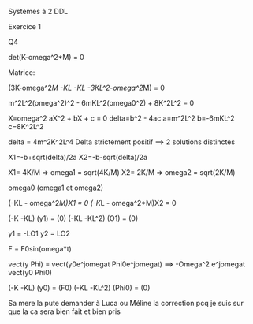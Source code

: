 Systèmes à 2 DDL

Exercice 1

Q4

det(K-omega^2*M) = 0

Matrice:

(3K-omega^2*M -KL
-KL -3KL^2-omega^2*M) = 0

m^2L^2(omega^2)^2 - 6mKL^2(omega0^2) + 8K^2L^2 = 0

X=omega^2
aX^2 + bX + c = 0
delta=b^2 - 4ac
a=m^2L^2
b=-6mKL^2
c=8K^2L^2

delta = 4m^2K^2L^4
Delta strictement positif ==> 2 solutions distinctes

X1=-b+sqrt(delta)/2a
X2=-b-sqrt(delta)/2a

X1= 4K/M => omega1 = sqrt(4K/M)
X2= 2K/M => omega2 = sqrt(2K/M)

omega0 (omega1 et omega2)

(-KL - omega^2*M)X1 = 0
(-K*L - omega^2*M)X2 = 0

(-K     -KL) (y1) = (0)
(-KL    -KL^2) (O1) = (0)

y1 = -LO1
y2 = LO2


F = F0sin(omega*t)

vect(y 
    Phi) = vect(y0e^jomegat Phi0e^jomegat) ==> -Omega^2 e^jomegat vect(y0 Phi0)

(-K -KL) (y0) = (F0)
(-KL -KL^2) (Phi0) = (0)


Sa mere la pute demander à Luca ou Méline la correction pcq je suis sur que la ca sera bien fait et bien pris 
